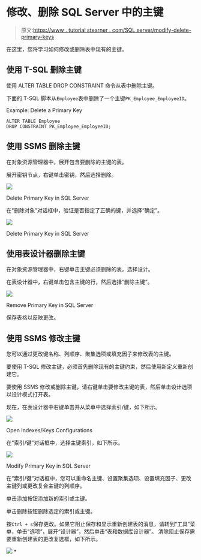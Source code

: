 # 修改、删除 SQL Server 中的主键

> 原文:[https://www . tutorial stearner . com/SQL server/modify-delete-primary-keys](https://www.tutorialsteacher.com/sqlserver/modify-delete-primary-keys)

在这里，您将学习如何修改或删除表中现有的主键。

## 使用 T-SQL 删除主键

使用 ALTER TABLE DROP CONSTRAINT 命令从表中删除主键。

下面的 T-SQL 脚本从`Employee`表中删除了一个主键`PK_Employee_EmployeeID`。

Example: Delete a Primary Key 

```
ALTER TABLE Employee 
DROP CONSTRAINT PK_Employee_EmployeeID; 
```

## 使用 SSMS 删除主键

在对象资源管理器中，展开包含要删除的主键的表。

展开密钥节点，右键单击密钥，然后选择删除。

[![](img/6cfbe209981784e2b1abad66db4f7691.png)](../../Content/images/sqlserver/primarykey5.png) 

Delete Primary Key in SQL Server



在“删除对象”对话框中，验证是否指定了正确的键，并选择“确定”。

[![](img/5860711cc753041702782d8d29c3c6f1.png)](../../Content/images/sqlserver/primarykey6.png) 

Delete Primary Key in SQL Server



## 使用表设计器删除主键

在对象资源管理器中，右键单击主键必须删除的表。选择设计。

在表设计器中，右键单击包含主键的行，然后选择“删除主键”。

[![](img/24a1daa56a248483be345389e58868ee.png)](../../Content/images/sqlserver/primarykey7.png) 

Remove Primary Key in SQL Server



保存表格以反映更改。

## 使用 SSMS 修改主键

您可以通过更改键名称、列顺序、聚集选项或填充因子来修改表的主键。

要使用 T-SQL 修改主键，必须首先删除现有的主键约束，然后使用新定义重新创建它。

要使用 SSMS 修改或删除主键，请右键单击要修改主键的表，然后单击设计选项以设计模式打开表。

现在，在表设计器中右键单击并从菜单中选择索引/键，如下所示。

[![](img/2d339353b90fd9d93514e316e86d012f.png)](../../Content/images/sqlserver/primarykey3.png) 

Open Indexes/Keys Configurations



在“索引/键”对话框中，选择主键索引，如下所示。

[![](img/4c794f755ba9d325019732c582437d98.png)](../../Content/images/sqlserver/primarykey4.png) 

Modify Primary Key in SQL Server



在“索引/键”对话框中，您可以重命名主键、设置聚集选项、设置填充因子、更改主键列或更改复合主键的列顺序。

单击添加按钮添加新的索引或主键。

单击删除按钮删除选定的索引或主键。

按`Ctrl + s`保存更改。如果它阻止保存和显示重新创建表的消息，请转到“工具”菜单，单击“选项”，展开“设计器”，然后单击“表和数据库设计器”。 清除阻止保存需要重新创建表的更改复选框，如下所示。

[![](img/0fb8e6434d0ad82e749786debe1ff87e.png)](../../Content/images/sqlserver/prevent-save.png) *